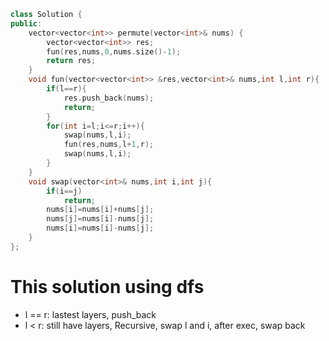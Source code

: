```cpp
class Solution {
public:
    vector<vector<int>> permute(vector<int>& nums) {
        vector<vector<int>> res;
        fun(res,nums,0,nums.size()-1);
        return res;
    }
    void fun(vector<vector<int>> &res,vector<int>& nums,int l,int r){
        if(l==r){
            res.push_back(nums);
            return;
        }
        for(int i=l;i<=r;i++){
            swap(nums,l,i);
            fun(res,nums,l+1,r);
            swap(nums,l,i);
        }
    }
    void swap(vector<int>& nums,int i,int j){
        if(i==j)
            return;
        nums[i]=nums[i]+nums[j];
        nums[j]=nums[i]-nums[j];
        nums[i]=nums[i]-nums[j];
    }
};
```
# This solution using dfs
* l == r: lastest layers, push_back
* l < r: still have layers, Recursive, swap l and i, after exec, swap back